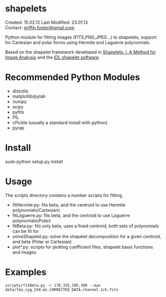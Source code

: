 shapelets
===

Created: 15.02.12 
Last Modified: 23.01.13  
Contact: griffin.foster@gmail.com  

Python module for fitting images (FITS,PNG,JPEG...) to shapelets, support for Cartesian and polar forms using
Hermite and Laguerre polynomials.  

Based on the shapelet framework developed in [Shapelets: I. A Method for Image Analysis](http://arxiv.org/abs/astro-ph/0105178) and the [IDL shapelet software](http://www.astro.caltech.edu/~rjm/shapelets/). 

Recommended Python Modules
===

* distutils 
* matplotlib/pylab 
* numpy 
* scipy 
* pyfits 
* PIL 
* cPickle (usually a standard install with python) 
* pyrap 

Install
===

sudo python setup.py install  

Usage
===

The scripts directory contains a number scripts for fitting.

* fitHermite.py: fits beta, and the centroid to use Hermite polynomials(Cartesian) 
* fitLaguerre.py: fits beta, and the centroid to use Laguerre polynomials(Polar) 
* fitBeta.py: fits only beta, uses a fixed centroid, both sets of polynomials can be fit for 
* solveShapelet.py: solve the shapelet decomposition for a given centroid, and beta (Polar or Cartesian) 
* plot*.py: scripts for plotting coefficient files, shapelet basis functions and images 

Examples
===

`scripts/fitBeta.py -r 170,335,195,309 --max data/lba_cyg_250.ms.CORRECTED_DATA.channel.1ch.fits`

